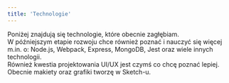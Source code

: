 ```yaml
---
title: 'Technologie'
---
```


Poniżej znajdują się technologie, które obecnie zagłębiam.<br/> W późniejszym
etapie rozwoju chce również poznać i nauczyć się więcej m.in. o: Node.js,
Webpack, Express, MongoDB, Jest oraz wiele innych technologii.<br/> Również
kwestia projektowania UI/UX jest czymś co chcę poznać lepiej. Obecnie makiety
oraz grafiki tworzę w Sketch-u.
